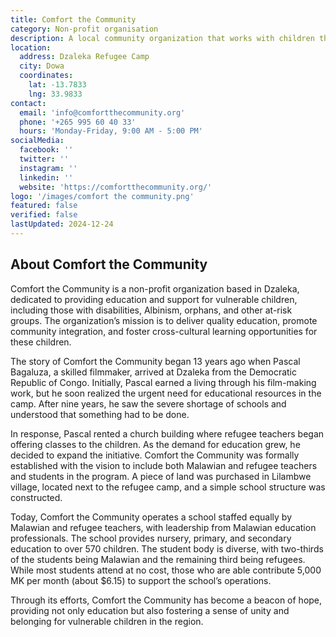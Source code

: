 ```yaml
---
title: Comfort the Community 
category: Non-profit organisation
description: A local community organization that works with children that have disabilities, Albinism, are orphans
location:
  address: Dzaleka Refugee Camp
  city: Dowa
  coordinates:
    lat: -13.7833
    lng: 33.9833
contact:
  email: 'info@comfortthecommunity.org'
  phone: '+265 995 60 40 33'
  hours: 'Monday-Friday, 9:00 AM - 5:00 PM'
socialMedia:
  facebook: ''
  twitter: ''
  instagram: ''
  linkedin: ''
  website: 'https://comfortthecommunity.org/'
logo: '/images/comfort the community.png'
featured: false
verified: false
lastUpdated: 2024-12-24
---
```


## About Comfort the Community

Comfort the Community is a non-profit organization based in Dzaleka, dedicated to providing education and support for vulnerable children, including those with disabilities, Albinism, orphans, and other at-risk groups. The organization’s mission is to deliver quality education, promote community integration, and foster cross-cultural learning opportunities for these children.

The story of Comfort the Community began 13 years ago when Pascal Bagaluza, a skilled filmmaker, arrived at Dzaleka from the Democratic Republic of Congo. Initially, Pascal earned a living through his film-making work, but he soon realized the urgent need for educational resources in the camp. After nine years, he saw the severe shortage of schools and understood that something had to be done.

In response, Pascal rented a church building where refugee teachers began offering classes to the children. As the demand for education grew, he decided to expand the initiative. Comfort the Community was formally established with the vision to include both Malawian and refugee teachers and students in the program. A piece of land was purchased in Lilambwe village, located next to the refugee camp, and a simple school structure was constructed.

Today, Comfort the Community operates a school staffed equally by Malawian and refugee teachers, with leadership from Malawian education professionals. The school provides nursery, primary, and secondary education to over 570 children. The student body is diverse, with two-thirds of the students being Malawian and the remaining third being refugees. While most students attend at no cost, those who are able contribute 5,000 MK per month (about $6.15) to support the school’s operations.

Through its efforts, Comfort the Community has become a beacon of hope, providing not only education but also fostering a sense of unity and belonging for vulnerable children in the region.



